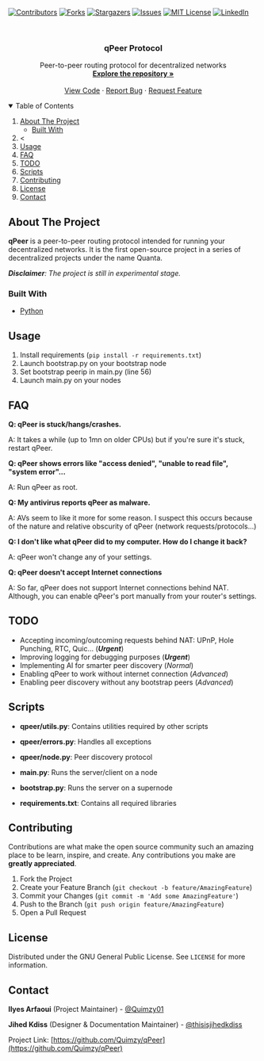 [![Contributors][contributors-shield]][contributors-url]
[![Forks][forks-shield]][forks-url]
[![Stargazers][stars-shield]][stars-url]
[![Issues][issues-shield]][issues-url]
[![MIT License][license-shield]][license-url]
[![LinkedIn][linkedin-shield]][linkedin-url]


<!-- PROJECT LOGO -->
<br />
<p align="center">

  <h3 align="center">qPeer Protocol</h3>

  <p align="center">
    Peer-to-peer routing protocol for decentralized networks
    <br />
    <a href="https://github.com/Quimzy/qPeer"><strong>Explore the repository »</strong></a>
    <br />
    <br />
    <a href="https://github.com/Quimzy/qPeer">View Code</a>
    ·
    <a href="https://github.com/Quimzy/qPeer/issues">Report Bug</a>
    ·
    <a href="https://github.com/Quimzy/qPeer/issues">Request Feature</a>
  </p>
</p>

<!-- TABLE OF CONTENTS -->
<details open="open">
  <summary>Table of Contents</summary>
  <ol>
    <li>
      <a href="#about-the-project">About The Project</a>
      <ul>
        <li><a href="#built-with">Built With</a></li>
      </ul>
    </li>
    <li><
    <li><a href="#usage">Usage</a></li>
    <li><a href="#faq">FAQ</a></li>
    <li><a href="#TODO">TODO</a></li>
      <li><a href="#scripts">Scripts</a></li>
    <li><a href="#contributing">Contributing</a></li>
    <li><a href="#license">License</a></li>
    <li><a href="#contact">Contact</a></li>
  </ol>
</details>

<!-- ABOUT THE PROJECT -->
## About The Project

<b>qPeer</b> is a peer-to-peer routing protocol intended for running your decentralized networks.
It is the first open-source project in a series of decentralized projects under the name Quanta.

*<b>Disclaimer</b>: The project is still in experimental stage.*

### Built With

* [Python](https://www.python.org)

## Usage
1. Install requirements (`pip install -r requirements.txt`)
2. Launch bootstrap.py on your bootstrap node
3. Set bootstrap peerip in main.py (line 56)
3. Launch main.py on your nodes

## FAQ
<b>Q: qPeer is stuck/hangs/crashes.</b>

A: It takes a while (up to 1mn on older CPUs) but if you're sure it's stuck, restart qPeer.

<b>Q: qPeer shows errors like "access denied", "unable to read file", "system error"...</b>

A: Run qPeer as root.

<b>Q: My antivirus reports qPeer as malware.</b>

A: AVs seem to like it more for some reason. I suspect this occurs because of the nature and relative obscurity of qPeer (network requests/protocols...)

<b>Q: I don't like what qPeer did to my computer. How do I change it back?</b>

A: qPeer won't change any of your settings.

<b>Q: qPeer doesn't accept Internet connections</b>

A: So far, qPeer does not support Internet connections behind NAT. Although, you can enable qPeer's port manually from your router's settings.  

<!-- ROADMAP -->
## TODO
* Accepting incoming/outcoming requests behind NAT: UPnP, Hole Punching, RTC, Quic... (<b>*Urgent*</b>)
* Improving logging for debugging purposes (<b>*Urgent*</b>)
* Implementing AI for smarter peer discovery (*Normal*)
* Enabling qPeer to work without internet connection (*Advanced*)
* Enabling peer discovery without any bootstrap peers (*Advanced*)

## Scripts

* <b>qpeer/utils.py</b>: Contains utilities required by other scripts

* <b>qpeer/errors.py</b>: Handles all exceptions

* <b>qpeer/node.py</b>: Peer discovery protocol

* <b>main.py</b>: Runs the server/client on a node

* <b>bootstrap.py</b>: Runs the server on a supernode

* <b>requirements.txt</b>: Contains all required libraries

<!-- CONTRIBUTING -->
## Contributing

Contributions are what make the open source community such an amazing place to be learn, inspire, and create. Any contributions you make are **greatly appreciated**.

1. Fork the Project
2. Create your Feature Branch (`git checkout -b feature/AmazingFeature`)
3. Commit your Changes (`git commit -m 'Add some AmazingFeature'`)
4. Push to the Branch (`git push origin feature/AmazingFeature`)
5. Open a Pull Request



<!-- LICENSE -->
## License

Distributed under the GNU General Public License. See `LICENSE` for more information.



<!-- CONTACT -->
## Contact

**Ilyes Arfaoui** (Project Maintainer) - [@Quimzy01](https://twitter.com/Quimzy01)

**Jihed Kdiss** (Designer & Documentation Maintainer) - [@thisisjihedkdiss](https://facebook.com/thisisjihedkdiss)

Project Link: [https://github.com/Quimzy/qPeer](https://github.com/Quimzy/qPeer)


<!-- MARKDOWN LINKS & IMAGES -->
<!-- https://www.markdownguide.org/basic-syntax/#reference-style-links -->
[contributors-shield]: https://img.shields.io/github/contributors/Quimzy/qPeer.svg?style=for-the-badge
[contributors-url]: https://github.com/Quimzy/qPeer/graphs/contributors
[forks-shield]: https://img.shields.io/github/forks/Quimzy/qPeer.svg?style=for-the-badge
[forks-url]: https://github.com/Quimzy/qPeer/network/members
[stars-shield]: https://img.shields.io/github/stars/Quimzy/qPeer.svg?style=for-the-badge
[stars-url]: https://github.com/Quimzy/qPeer/stargazers
[issues-shield]: https://img.shields.io/github/issues/Quimzy/qPeer.svg?style=for-the-badge
[issues-url]: https://github.com/Quimzy/qPeer/issues
[license-shield]: https://img.shields.io/github/license/Quimzy/qPeer.svg?style=for-the-badge
[license-url]: https://github.com/Quimzy/qPeer/blob/master/LICENSE.txt
[linkedin-shield]: https://img.shields.io/badge/-LinkedIn-black.svg?style=for-the-badge&logo=linkedin&colorB=555
[linkedin-url]: https://linkedin.com/in/Quimzy
